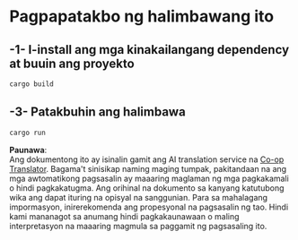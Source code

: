 <!--
CO_OP_TRANSLATOR_METADATA:
{
  "original_hash": "154876082e29d53dc2a2615a65627464",
  "translation_date": "2025-08-18T18:34:00+00:00",
  "source_file": "03-GettingStarted/01-first-server/solution/rust/README.md",
  "language_code": "tl"
}
-->
# Pagpapatakbo ng halimbawang ito

## -1- I-install ang mga kinakailangang dependency at buuin ang proyekto

```bash
cargo build
```

## -3- Patakbuhin ang halimbawa

```bash
cargo run
```

**Paunawa**:  
Ang dokumentong ito ay isinalin gamit ang AI translation service na [Co-op Translator](https://github.com/Azure/co-op-translator). Bagama't sinisikap naming maging tumpak, pakitandaan na ang mga awtomatikong pagsasalin ay maaaring maglaman ng mga pagkakamali o hindi pagkakatugma. Ang orihinal na dokumento sa kanyang katutubong wika ang dapat ituring na opisyal na sanggunian. Para sa mahalagang impormasyon, inirerekomenda ang propesyonal na pagsasalin ng tao. Hindi kami mananagot sa anumang hindi pagkakaunawaan o maling interpretasyon na maaaring magmula sa paggamit ng pagsasaling ito.